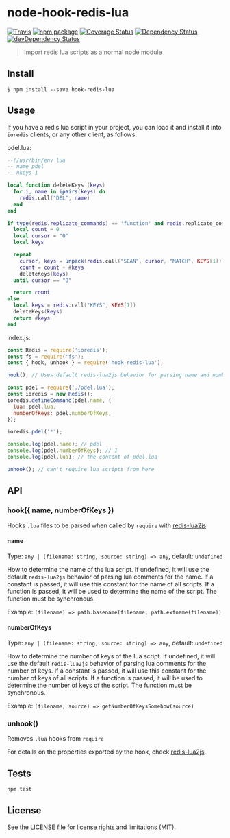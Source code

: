 # node-hook-redis-lua

[![Travis][build-badge]][build]
[![npm package][npm-badge]][npm]
[![Coverage Status][coveralls-badge]][coveralls]
[![Dependency Status][dependency-status-badge]][dependency-status]
[![devDependency Status][dev-dependency-status-badge]][dev-dependency-status]

> import redis lua scripts as a normal node module

## Install

```
$ npm install --save hook-redis-lua
```

## Usage

If you have a redis lua script in your project, you can load it and install it into `ioredis` clients, or any other client, as follows:

pdel.lua:
```lua
--!/usr/bin/env lua
-- name pdel
-- nkeys 1

local function deleteKeys (keys)
  for i, name in ipairs(keys) do
    redis.call("DEL", name)
  end
end

if type(redis.replicate_commands) == 'function' and redis.replicate_commands() then -- Redis 3.2+
  local count = 0
  local cursor = "0"
  local keys

  repeat
    cursor, keys = unpack(redis.call("SCAN", cursor, "MATCH", KEYS[1]))
    count = count + #keys
    deleteKeys(keys)
  until cursor == "0"

  return count
else
  local keys = redis.call("KEYS", KEYS[1])
  deleteKeys(keys)
  return #keys
end
```

index.js:
```js
const Redis = require('ioredis');
const fs = require('fs');
const { hook, unhook } = require('hook-redis-lua');

hook(); // Uses default redis-lua2js behavior for parsing name and numberOfKeys out of lua comments

const pdel = require('./pdel.lua');
const ioredis = new Redis();
ioredis.defineCommand(pdel.name, {
  lua: pdel.lua,
  numberOfKeys: pdel.numberOfKeys,
});

ioredis.pdel('*');

console.log(pdel.name); // pdel
console.log(pdel.numberOfKeys); // 1
console.log(pdel.lua); // the content of pdel.lua

unhook(); // can't require lua scripts from here
```

## API

### hook({ name, numberOfKeys })

Hooks `.lua` files to be parsed when called by `require` with [redis-lua2js](https://github.com/dotcore64/redis-lua2js)

#### name

Type: `any | (filename: string, source: string) => any`, default: `undefined`

How to determine the name of the lua script. If undefined, it will use the default `redis-lua2js` behavior of parsing lua comments for the name.
If a constant is passed, it will use this constant for the name of all scripts.
If a function is passed, it will be used to determine the name of the script. The function must be synchronous.

Example: `(filename) => path.basename(filename, path.extname(filename))`

#### numberOfKeys

Type: `any | (filename: string, source: string) => any`, default: `undefined`

How to determine the number of keys of the lua script. If undefined, it will use the default `redis-lua2js` behavior of parsing lua comments for the number of keys.
If a constant is passed, it will use this constant for the number of keys of all scripts.
If a function is passed, it will be used to determine the number of keys of the script. The function must be synchronous.

Example: `(filename, source) => getNumberOfKeysSomehow(source)`

### unhook()

Removes `.lua` hooks from `require`

For details on the properties exported by the hook, check [redis-lua2js](https://github.com/dotcore64/redis-lua2js).

####

## Tests

```bash
npm test
```

## License

See the [LICENSE](LICENSE.md) file for license rights and limitations (MIT).

[build-badge]: https://img.shields.io/travis/dotcore64/node-hook-redis-lua/master.svg?style=flat-square
[build]: https://travis-ci.org/dotcore64/node-hook-redis-lua

[npm-badge]: https://img.shields.io/npm/v/hook-redis-lua.svg?style=flat-square
[npm]: https://www.npmjs.org/package/hook-redis-lua

[coveralls-badge]: https://img.shields.io/coveralls/dotcore64/node-hook-redis-lua/master.svg?style=flat-square
[coveralls]: https://coveralls.io/r/dotcore64/node-hook-redis-lua

[dependency-status-badge]: https://david-dm.org/dotcore64/node-hook-redis-lua.svg?style=flat-square
[dependency-status]: https://david-dm.org/dotcore64/node-hook-redis-lua

[dev-dependency-status-badge]: https://david-dm.org/dotcore64/node-hook-redis-lua/dev-status.svg?style=flat-square
[dev-dependency-status]: https://david-dm.org/dotcore64/node-hook-redis-lua#info=devDependencies
